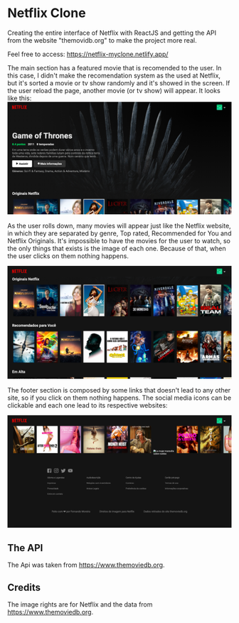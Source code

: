 # Netflix Clone

Creating the entire interface of Netflix with ReactJS and getting the API from the website "themovidb.org" to make the project more real.

Feel free to access: https://netflix-myclone.netlify.app/

The main section has a featured movie that is recomended to the user. In this case, I didn't make the recomendation system as the used at Netflix, but it's sorted a movie or tv show randomly and it's showed in the screen. If the user reload the page, another movie (or tv show) will appear. It looks like this:
<img src="src/assets/main-section.png" />

As the user rolls down, many movies will appear just like the Netflix website, in which they are separated by genre, Top rated, Recommended for You and Netflix Originals. It's impossible to have the movies for the user to watch, so the only things that exists is the image of each one. Because of that, when the user clicks on them nothing happens.

<img src="src/assets/movies-section.png" />

The footer section is composed by some links that doesn't lead to any other site, so if you click on them nothing happens. The social media icons can be clickable and each one lead to its respective websites:

<img src="src/assets/footer-section.png" />

## The API

The Api was taken from https://www.themoviedb.org.

## Credits

The image rights are for Netflix and the data from https://www.themoviedb.org.

